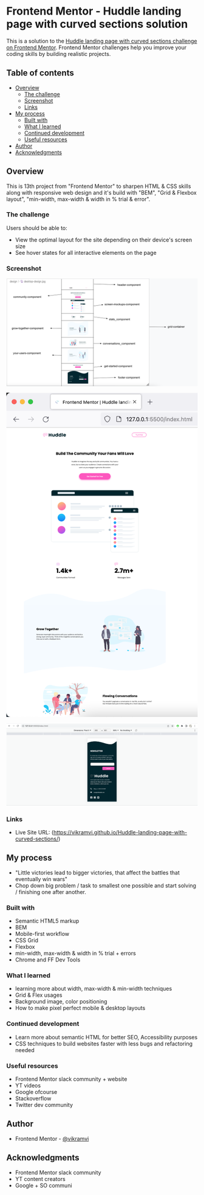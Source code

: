 # Frontend Mentor - Huddle landing page with curved sections solution

This is a solution to the [Huddle landing page with curved sections challenge on Frontend Mentor](https://www.frontendmentor.io/challenges/huddle-landing-page-with-curved-sections-5ca5ecd01e82137ec91a50f2). Frontend Mentor challenges help you improve your coding skills by building realistic projects.

## Table of contents

- [Overview](#overview)
  - [The challenge](#the-challenge)
  - [Screenshot](#screenshot)
  - [Links](#links)
- [My process](#my-process)
  - [Built with](#built-with)
  - [What I learned](#what-i-learned)
  - [Continued development](#continued-development)
  - [Useful resources](#useful-resources)
- [Author](#author)
- [Acknowledgments](#acknowledgments)

## Overview

This is 13th project from "Frontend Mentor" to sharpen HTML & CSS skills along with responsive web design and it's build with "BEM", "Grid & Flexbox layout", "min-width, max-width & width in % trial & error".

### The challenge

Users should be able to:

- View the optimal layout for the site depending on their device's screen size
- See hover states for all interactive elements on the page

### Screenshot

![Plan Drawing](./screenshots/drawing.png)

![Desktop Preview](./screenshots/desktop.png)

![Mobile Preview](./screenshots/mobile.png)

### Links

- Live Site URL: (https://vikramvi.github.io/Huddle-landing-page-with-curved-sections/)

## My process

- "Little victories lead to bigger victories, that affect the battles that eventually win wars"
- Chop down big problem / task to smallest one possible and start solving / finishing one after another.

### Built with

- Semantic HTML5 markup
- BEM
- Mobile-first workflow
- CSS Grid
- Flexbox
- min-width, max-width & width in % trial + errors
- Chrome and FF Dev Tools

### What I learned

- learning more about width, max-width & min-width techniques
- Grid & Flex usages
- Background image, color positioning
- How to make pixel perfect mobile & desktop layouts

### Continued development

- Learn more about semantic HTML for better SEO, Accessibility purposes
- CSS techniques to build websites faster with less bugs and refactoring needed

### Useful resources

- Frontend Mentor slack community + website
- YT videos
- Google ofcourse
- Stackoverflow
- Twitter dev community

## Author

- Frontend Mentor - [@vikramvi](https://www.frontendmentor.io/profile/vikramvi)

## Acknowledgments

- Frontend Mentor slack community
- YT content creators
- Google + SO communi
